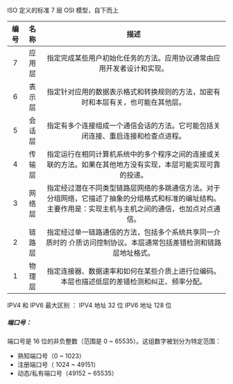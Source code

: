 ISO 定义的标准 7 层 OSI 模型，自下而上

| 编号 |  名称  |                             描述                             |
| :--: | :----: | :----------------------------------------------------------: |
|  7   | 应用层 | 指定完成某些用户初始化任务的方法。应用协议通常由应用开发者设计和实现。 |
|  6   | 表示层 | 指定针对应用的数据表示格式和转换规则的方法，加密有时和本层有关，也可能在其他层。 |
|  5   | 会话层 | 指定有多个连接组成一个通信会话的方法。它可能包括关闭连接、重启连接和检查点进程。 |
|  4   | 传输层 | 指定运行在相同计算机系统中的多个程序之间的连接或关联的方法。如果在其他地方没有实现，本层可能实现可靠的投递。 |
|  3   | 网络层 | 指定经过潜在不同类型链路层网络的多跳通信方法。对于分组网络，它描述了抽象的分组格式和标准的编址结构。主要作用是：实现主机与主机之间的通信，也加点对点通信。 |
|  2   | 链路层 | 指定经过单一链路通信的方法，包括多个系统共享同一介质时的 介质访问控制协议。本层通常包括差错检测和链路层地址格式。 |
|  1   | 物理层 | 指定连接器、数据速率和如何在某些介质上进行位编码。本层也描述低层的差错检测和纠正、频率分配。 |



IPV4 和 IPV6 最大区别 ： IPV4 地址 32 位 IPV6 地址 128 位

##### 端口号：

端口号是 16 位的非负整数（范围是 0 ~ 65535）。这组数字被划分为特定范围：

- 熟知端口号（0 ~ 1023）
- 注册端口号（ 1024 ~ 49151）
- 动态/私有端口号（49152 ~ 65535）